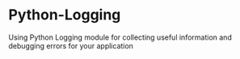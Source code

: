 # Python-Logging
Using Python Logging module for collecting useful information and debugging errors for your application
